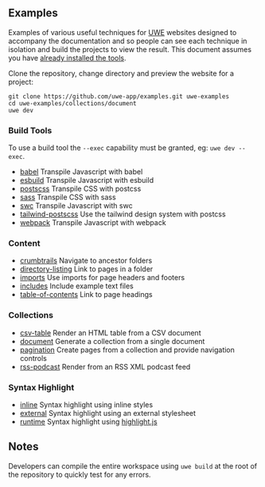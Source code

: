 ## Examples

Examples of various useful techniques for [UWE][] websites designed to accompany the documentation and so people can see each technique in isolation and build the projects to view the result. This document assumes you have [already installed the tools][installation].

Clone the repository, change directory and preview the website for a project:


```
git clone https://github.com/uwe-app/examples.git uwe-examples
cd uwe-examples/collections/document
uwe dev
```

### Build Tools

To use a build tool the `--exec` capability must be granted, eg: `uwe dev --exec`.

* [babel](/build/babel) Transpile Javascript with babel
* [esbuild](/build/esbuild) Transpile Javascript with esbuild
* [postscss](/build/postcss) Transpile CSS with postcss
* [sass](/build/sass) Transpile CSS with sass
* [swc](/build/swc) Transpile Javascript with swc
* [tailwind-postscss](/build/tailwind-postcss) Use the tailwind design system with postcss
* [webpack](/build/webpack) Transpile Javascript with webpack

### Content

* [crumbtrails](/content/crumbtrails) Navigate to ancestor folders
* [directory-listing](/content/directory-listing) Link to pages in a folder
* [imports](/content/imports) Use imports for page headers and footers
* [includes](/content/includes) Include example text files
* [table-of-contents](/content/table-of-contents) Link to page headings

### Collections

* [csv-table](/collections/csv-table) Render an HTML table from a CSV document
* [document](/collections/document) Generate a collection from a single document
* [pagination](/collections/pagination) Create pages from a collection and provide navigation controls
* [rss-podcast](/collections/rss-podcast) Render from an RSS XML podcast feed

### Syntax Highlight

* [inline](/syntax-highlight/inline) Syntax highlight using inline styles
* [external](/syntax-highlight/external) Syntax highlight using an external stylesheet
* [runtime](/syntax-highlight/runtime) Syntax highlight using [highlight.js][]

## Notes

Developers can compile the entire workspace using `uwe build` at the root of the repository to quickly test for any errors.

[UWE]: https://uwe.app
[installation]: https://uwe.app/docs/installation/
[highlight.js]: https://highlightjs.org/

